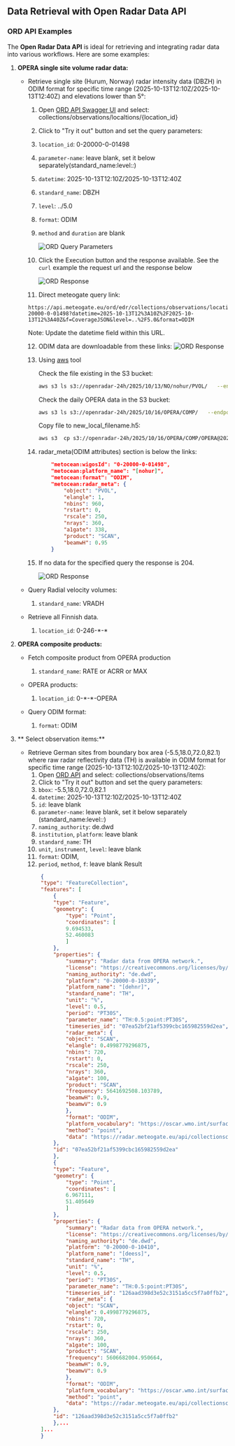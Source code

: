 ## Data Retrieval with Open Radar Data  API

### ORD API Examples

The **Open Radar Data API** is ideal for retrieving and integrating radar data into various workflows. Here are some examples:

1. **OPERA single site volume radar data:**
   - Retrieve single site (Hurum, Norway) radar intensity data (DBZH) in ODIM format for specific time range (2025-10-13T12:10Z/2025-10-13T12:40Z) and elevations lower than 5&deg;:
        1. Open [ORD API Swagger UI](https://radar.meteogate.eu/api/docs) and select: collections/observations/localtions/{location_id}
        2. Click to "Try it out" button and set the query parameters:
        3. ``location_id``: 0-20000-0-01498
        4. ``parameter-name``: leave blank, set it below separately(standard_name:level:*:*)
        5. ``datetime``: 2025-10-13T12:10Z/2025-10-13T12:40Z
        6. ``standard_name``: DBZH
        7. ``level``: ../5.0
        8. ``format``: ODIM
        9. ``method`` and ``duration`` are blank

            ![ORD Query Parameters](source/images/ORD_API_location.png)

        10. Click the Execution button and the response available. See the ``curl`` example the request url and the response below

            ![ORD Response](source/images/ORD_API_location_response.png)

        11. Direct meteogate query link:
        ```
        https://api.meteogate.eu/ord/edr/collections/observations/locations/0-20000-0-01498?datetime=2025-10-13T12%3A10Z%2F2025-10-13T12%3A40Z&f=CoverageJSON&level=..%2F5.0&format=ODIM
        ```
        Note: Update the datetime field within this URL.

        12. ODIM data are downloadable from these links:
            ![ORD Response](source/images/ORD_API_location_response_links.png)

        13. Using [aws](https://aws.amazon.com/cli/) tool

            Check the file existing in the S3 bucket:
            ```bash
            aws s3 ls s3://openradar-24h/2025/10/13/NO/nohur/PVOL/   --endpoint-url https://s3.waw3-1.cloudferro.com/  --no-sign-request
            ```
            Check the daily OPERA data in the S3 bucket:
            ```bash
            aws s3 ls s3://openradar-24h/2025/10/16/OPERA/COMP/   --endpoint-url https://s3.waw3-1.cloudferro.com/  --no-sign-request
            ```
            Copy file to new_local_filename.h5:
            ```bash
            aws s3  cp s3://openradar-24h/2025/10/16/OPERA/COMP/OPERA@20251016T0220@0@DBZH.h5 ./new_local_filename.h5  --endpoint-url https://s3.waw3-1.cloudferro.com/  --no-sign-request
            ```
        

        14. radar_meta(ODIM attributes) section is below the links:
            ```json
                "metocean:wigosId": "0-20000-0-01498",
                "metocean:platform_name": "[nohur]",
                "metocean:format": "ODIM",
                "metocean:radar_meta": {
                    "object": "PVOL",
                    "elangle": 1,
                    "nbins": 960,
                    "rstart": 0,
                    "rscale": 250,
                    "nrays": 360,
                    "a1gate": 338,
                    "product": "SCAN",
                    "beamwH": 0.95
                }
            ```
        15. If no data for the specified query the response is 204.

            ![ORD Response](source/images/ORD_API_response_no_content.png)

        

   - Query Radial velocity volumes:
        1. ``standard_name``: VRADH

   - Retrieve all Finnish data.
        1. ``location_id``: 0-246-\*-\*

2. **OPERA composite products:**
   - Fetch composite product from OPERA production
        1. ``standard_name``: RATE or ACRR or MAX

   - OPERA products:
        1. ``location_id``: 0-\*-\*-OPERA

   - Query ODIM format:
        1. ``format``: ODIM

3. ** Select observation items:**
   - Retrieve German sites from boundary box area (-5.5,18.0,72.0,82.1) where raw radar reflectivity data (TH) is available in ODIM format for specific time range (2025-10-13T12:10Z/2025-10-13T12:40Z):
        1. Open [ORD API](https://radar.meteogate.eu/api/docs) and select: collections/observations/items
        2. Click to "Try it out" button and set the query parameters:
        3. ``bbox``: -5.5,18.0,72.0,82.1
        4. ``datetime``: 2025-10-13T12:10Z/2025-10-13T12:40Z
        5. ``id``: leave blank
        6. ``parameter-name``: leave blank, set it below separately (standard_name:level:*:*)
        7. ``naming_authority``: de.dwd
        8. ``institution``, ``platform``: leave blank
        9. ``standard_name``: TH
        10. ``unit``, ``instrument``, ``level``: leave blank
        11. ``format``: ODIM,
        12. ``period``, ``method``, ``f``: leave blank
        Result 
        ```json
            {
            "type": "FeatureCollection",
            "features": [
                {
                "type": "Feature",
                "geometry": {
                    "type": "Point",
                    "coordinates": [
                    9.694533,
                    52.460083
                    ]
                },
                "properties": {
                    "summary": "Radar data from OPERA network.",
                    "license": "https://creativecommons.org/licenses/by/4.0/",
                    "naming_authority": "de.dwd",
                    "platform": "0-20000-0-10339",
                    "platform_name": "[dehnr]",
                    "standard_name": "TH",
                    "unit": "%",
                    "level": 0.5,
                    "period": "PT30S",
                    "parameter_name": "TH:0.5:point:PT30S",
                    "timeseries_id": "07ea52bf21af5399cbc165982559d2ea",
                    "radar_meta": {
                    "object": "SCAN",
                    "elangle": 0.4998779296875,
                    "nbins": 720,
                    "rstart": 0,
                    "rscale": 250,
                    "nrays": 360,
                    "a1gate": 100,
                    "product": "SCAN",
                    "frequency": 5641692508.103789,
                    "beamwH": 0.9,
                    "beamwV": 0.9
                    },
                    "format": "ODIM",
                    "platform_vocabulary": "https://oscar.wmo.int/surface/rest/api/search/station?wigosId=0-20000-0-10339",
                    "method": "point",
                    "data": "https://radar.meteogate.eu/api/collectionscollections/observations/locations/0-20000-0-10339?=parameter-name=TH:0.5:point:PT30S"
                },
                "id": "07ea52bf21af5399cbc165982559d2ea"
                },
                {
                "type": "Feature",
                "geometry": {
                    "type": "Point",
                    "coordinates": [
                    6.967111,
                    51.405649
                    ]
                },
                "properties": {
                    "summary": "Radar data from OPERA network.",
                    "license": "https://creativecommons.org/licenses/by/4.0/",
                    "naming_authority": "de.dwd",
                    "platform": "0-20000-0-10410",
                    "platform_name": "[deess]",
                    "standard_name": "TH",
                    "unit": "%",
                    "level": 0.5,
                    "period": "PT30S",
                    "parameter_name": "TH:0.5:point:PT30S",
                    "timeseries_id": "126aad398d3e52c3151a5cc5f7a0ffb2",
                    "radar_meta": {
                    "object": "SCAN",
                    "elangle": 0.4998779296875,
                    "nbins": 720,
                    "rstart": 0,
                    "rscale": 250,
                    "nrays": 360,
                    "a1gate": 100,
                    "product": "SCAN",
                    "frequency": 5606682004.950664,
                    "beamwH": 0.9,
                    "beamwV": 0.9
                    },
                    "format": "ODIM",
                    "platform_vocabulary": "https://oscar.wmo.int/surface/rest/api/search/station?wigosId=0-20000-0-10410",
                    "method": "point",
                    "data": "https://radar.meteogate.eu/api/collectionscollections/observations/locations/0-20000-0-10410?=parameter-name=TH:0.5:point:PT30S"
                },
                "id": "126aad398d3e52c3151a5cc5f7a0ffb2"
                },...
            ]...
            }

        ```
        
